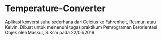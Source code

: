 # Temperature-Converter

Aplikasi konversi suhu sederhana dari Celcius ke Fahrenheit, Reamur, atau Kelvin.
Dibuat untuk memenuhi tugas praktikum Pemrograman Berorientasi Objek oleh Maskur, S.Kom pada 22/06/2019
